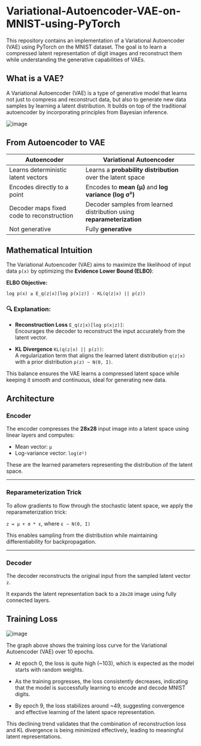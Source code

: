# Variational-Autoencoder-VAE-on-MNIST-using-PyTorch

This repository contains an implementation of a Variational Autoencoder (VAE) using PyTorch on the MNIST dataset. The goal is to learn a compressed latent representation of digit images and reconstruct them while understanding the generative capabilities of VAEs.

## What is a VAE?
A Variational Autoencoder (VAE) is a type of generative model that learns not just to compress and reconstruct data, but also to generate new data samples by learning a latent distribution. It builds on top of the traditional autoencoder by incorporating principles from Bayesian inference.

![image](https://github.com/user-attachments/assets/903fbf45-a1ab-4a93-8854-aaf6993378d2)

## From Autoencoder to VAE

| Autoencoder                                   | Variational Autoencoder                                          |
|----------------------------------------------|------------------------------------------------------------------|
| Learns deterministic latent vectors          | Learns a **probability distribution** over the latent space      |
| Encodes directly to a point                  | Encodes to **mean (μ)** and **log variance (log σ²)**            |
| Decoder maps fixed code to reconstruction    | Decoder samples from learned distribution using **reparameterization** |
| Not generative                               | Fully **generative**                                             |

## Mathematical Intuition

The Variational Autoencoder (VAE) aims to maximize the likelihood of input data `p(x)` by optimizing the **Evidence Lower Bound (ELBO)**:

**ELBO Objective:**

    log p(x) ≥ E_q(z|x)[log p(x|z)] - KL(q(z|x) || p(z))

### 🔍 Explanation:

- **Reconstruction Loss** `E_q(z|x)[log p(x|z)]`:  
  Encourages the decoder to reconstruct the input accurately from the latent vector.

- **KL Divergence** `KL(q(z|x) || p(z))`:  
  A regularization term that aligns the learned latent distribution `q(z|x)` with a prior distribution `p(z) ~ N(0, I)`.

This balance ensures the VAE learns a compressed latent space while keeping it smooth and continuous, ideal for generating new data.

## Architecture

### Encoder

The encoder compresses the **28x28** input image into a latent space using linear layers and computes:

- Mean vector: `μ`
- Log-variance vector: `log(σ²)`

These are the learned parameters representing the distribution of the latent space.

---

### Reparameterization Trick

To allow gradients to flow through the stochastic latent space, we apply the reparameterization trick:

`z = μ + σ * ε`, where `ε ∼ N(0, I)`

This enables sampling from the distribution while maintaining differentiability for backpropagation.

---

### Decoder

The decoder reconstructs the original input from the sampled latent vector `z`.

It expands the latent representation back to a `28x28` image using fully connected layers.

## Training Loss

![image](https://github.com/user-attachments/assets/98e88b1e-ec1d-476f-905a-ecfdde63437d)

The graph above shows the training loss curve for the Variational Autoencoder (VAE) over 10 epochs.

- At epoch 0, the loss is quite high (~103), which is expected as the model starts with random weights.

- As the training progresses, the loss consistently decreases, indicating that the model is successfully learning to encode and decode MNIST digits.

- By epoch 9, the loss stabilizes around ~49, suggesting convergence and effective learning of the latent space representation.

This declining trend validates that the combination of reconstruction loss and KL divergence is being minimized effectively, leading to meaningful latent representations.



